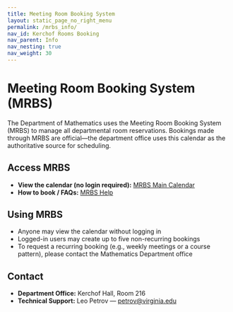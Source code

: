 ```yaml
---
title: Meeting Room Booking System
layout: static_page_no_right_menu
permalink: /mrbs_info/
nav_id: Kerchof Rooms Booking
nav_parent: Info
nav_nesting: true
nav_weight: 30
---
```


<h1 class="mb-5">Meeting Room Booking System (MRBS)</h1>

<p>The Department of Mathematics uses the Meeting Room Booking System (MRBS) to manage all departmental room reservations. Bookings made through MRBS are official—the department office uses this calendar as the authoritative source for scheduling.</p>

<h2>Access MRBS</h2>

<ul>
<li><strong>View the calendar (no login required):</strong> <a href="https://math.virginia.edu/mrbs/index.php">MRBS Main Calendar</a></li>
<li><strong>How to book / FAQs:</strong> <a href="https://math.virginia.edu/mrbs/help-uva.php">MRBS Help</a></li>
</ul>

<h2>Using MRBS</h2>

<ul>
<li>Anyone may view the calendar without logging in</li>
<li>Logged-in users may create up to five non-recurring bookings</li>
<li>To request a recurring booking (e.g., weekly meetings or a course pattern), please contact the Mathematics Department office</li>
</ul>

<h2>Contact</h2>

<ul>
<li><strong>Department Office:</strong> Kerchof Hall, Room 216</li>
<li><strong>Technical Support:</strong> Leo Petrov — <a href="mailto:petrov@virginia.edu">petrov@virginia.edu</a></li>
</ul>